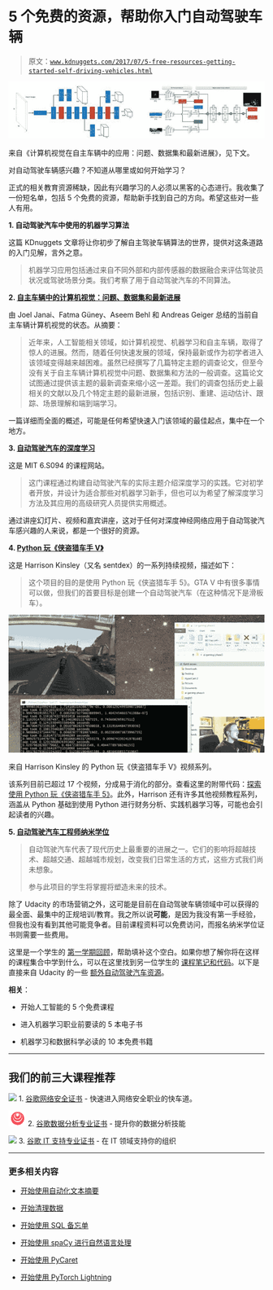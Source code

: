 # 5 个免费的资源，帮助你入门自动驾驶车辆

> 原文：[`www.kdnuggets.com/2017/07/5-free-resources-getting-started-self-driving-vehicles.html`](https://www.kdnuggets.com/2017/07/5-free-resources-getting-started-self-driving-vehicles.html)

![自动驾驶汽车头图](img/cc4dede1aa31fd150b4a9398848caffa.png)

来自《计算机视觉在自主车辆中的应用：问题、数据集和最新进展》，见下文。

对自动驾驶车辆感兴趣？不知道从哪里或如何开始学习？

正式的相关教育资源稀缺，因此有兴趣学习的人必须以黑客的心态进行。我收集了一份短名单，包括 5 个免费的资源，帮助新手找到自己的方向。希望这些对一些人有用。

**1\. 自动驾驶汽车中使用的机器学习算法**

这篇 KDnuggets 文章将让你初步了解自主驾驶车辆算法的世界，提供对这条道路的入门见解，言外之意。

> 机器学习应用包括通过来自不同外部和内部传感器的数据融合来评估驾驶员状况或驾驶场景分类。我们考察了用于自动驾驶汽车的不同算法。

**2\. [自主车辆中的计算机视觉：问题、数据集和最新进展](https://arxiv.org/pdf/1704.05519.pdf)**

由 Joel Janai、Fatma Güney、Aseem Behl 和 Andreas Geiger 总结的当前自主车辆计算机视觉的状态。从摘要：

> 近年来，人工智能相关领域，如计算机视觉、机器学习和自主车辆，取得了惊人的进展。然而，随着任何快速发展的领域，保持最新或作为初学者进入该领域变得越来越困难。虽然已经撰写了几篇特定主题的调查论文，但至今没有关于自主车辆计算机视觉中问题、数据集和方法的一般调查。这篇论文试图通过提供该主题的最新调查来缩小这一差距。我们的调查包括历史上最相关的文献以及几个特定主题的最新进展，包括识别、重建、运动估计、跟踪、场景理解和端到端学习。

一篇详细而全面的概述，可能是任何希望快速入门该领域的最佳起点，集中在一个地方。

**3\. [自动驾驶汽车的深度学习](http://selfdrivingcars.mit.edu/)**

这是 MIT 6.S094 的课程网站。

> 这门课程通过构建自动驾驶汽车的实际主题介绍深度学习的实践。它对初学者开放，并设计为适合那些对机器学习新手，但也可以为希望了解深度学习方法及其应用的高级研究人员提供实用概述。

通过讲座幻灯片、视频和嘉宾讲座，这对于任何对深度神经网络应用于自动驾驶汽车感兴趣的人来说，都是一个很好的资源。

**4\. [Python 玩《侠盗猎车手 V》](https://www.youtube.com/watch?v=ks4MPfMq8aQ)**

这是 Harrison Kinsley（又名 sentdex）的一系列持续视频，描述如下：

> 这个项目的目的是使用 Python 玩《侠盗猎车手 5》。GTA V 中有很多事情可以做，但我们的首要目标是创建一个自动驾驶汽车（在这种情况下是滑板车）。

![Python 玩 GTA V](img/0bc0bfa12ffae2449d4e576a604f41b3.png)

来自 Harrison Kinsley 的 Python 玩《侠盗猎车手 V》视频系列。

该系列目前已超过 17 个视频，分成易于消化的部分。查看这里的附带代码：[探索使用 Python 玩《侠盗猎车手 5》](https://github.com/Sentdex/pygta5)。此外，Harrison 还有许多其他视频教程系列，涵盖从 Python 基础到使用 Python 进行财务分析、实践机器学习等，可能也会引起读者的兴趣。

**5\. [自动驾驶汽车工程师纳米学位](https://www.udacity.com/course/self-driving-car-engineer-nanodegree--nd013)**

> 自动驾驶汽车代表了现代历史上最重要的进展之一。它们的影响将超越技术、超越交通、超越城市规划，改变我们日常生活的方式，这些方式我们尚未想象。
> 
> 参与此项目的学生将掌握将塑造未来的技术。

除了 Udacity 的市场营销之外，这可能是目前在自动驾驶车辆领域中可以获得的最全面、最集中的正规培训/教育。我之所以说**可能**，是因为我没有第一手经验，但我也没有看到其他可能竞争者。目前课程资料可以免费访问，而报名纳米学位证书则需要一些费用。

这里是一个学生的 [第一学期回顾](https://medium.com/@mithi/a-short-review-of-udacitys-self-driving-car-engineer-nanodegree-term-1-e36f5b9a72)，帮助填补这个空白。如果你想了解你将在这样的课程集合中学到什么，可以在这里找到另一位学生的 [课程笔记和代码](https://github.com/jessicayung/self-driving-car-nd)。以下是直接来自 Udacity 的一些 [额外自动驾驶汽车资源](https://github.com/udacity/self-driving-car)。

**相关**：

+   开始人工智能的 5 个免费课程

+   进入机器学习职业前要读的 5 本电子书

+   机器学习和数据科学必读的 10 本免费书籍

* * *

## 我们的前三大课程推荐

![](img/0244c01ba9267c002ef39d4907e0b8fb.png) 1\. [谷歌网络安全证书](https://www.kdnuggets.com/google-cybersecurity) - 快速进入网络安全职业的快车道。

![](img/e225c49c3c91745821c8c0368bf04711.png) 2\. [谷歌数据分析专业证书](https://www.kdnuggets.com/google-data-analytics) - 提升你的数据分析技能

![](img/0244c01ba9267c002ef39d4907e0b8fb.png) 3\. [谷歌 IT 支持专业证书](https://www.kdnuggets.com/google-itsupport) - 在 IT 领域支持你的组织

* * *

### 更多相关内容

+   [开始使用自动化文本摘要](https://www.kdnuggets.com/2019/11/getting-started-automated-text-summarization.html)

+   [开始清理数据](https://www.kdnuggets.com/2022/01/getting-started-cleaning-data.html)

+   [开始使用 SQL 备忘单](https://www.kdnuggets.com/2022/08/getting-started-sql-cheatsheet.html)

+   [开始使用 spaCy 进行自然语言处理](https://www.kdnuggets.com/2022/11/getting-started-spacy-nlp.html)

+   [开始使用 PyCaret](https://www.kdnuggets.com/2022/11/getting-started-pycaret.html)

+   [开始使用 PyTorch Lightning](https://www.kdnuggets.com/2022/12/getting-started-pytorch-lightning.html)
